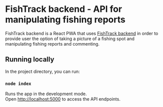 # FishTrack backend - API for manipulating fishing reports

FishTrack backend is a React PWA that uses [FishTrack backend](https://github.com/SusaMarko/fishtrack-backend) in order to
provide user the option of taking a picture of a fishing spot and manipulating fishing reports and commenting.

## Running locally

In the project directory, you can run:

### `node index`

Runs the app in the development mode.\
Open [http://localhost:5000](http://localhost:5000) to access the API endpoints.
